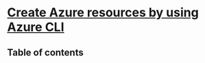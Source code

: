 # [Create Azure resources by using Azure CLI](https://learn.microsoft.com/en-us/training/modules/create-azure-resources-by-using-azure-cli/) <!-- omit in toc -->

## Table of contents <!-- omit in toc -->
